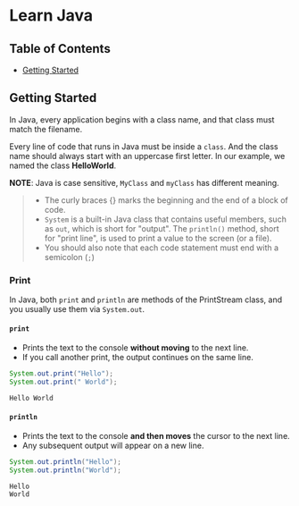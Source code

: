 # Learn Java

## Table of Contents

- [Getting Started](#getting-started)

## Getting Started

In Java, every application begins with a class name, and that class must match the filename.

Every line of code that runs in Java must be inside a `class`. And the class name should always start with an uppercase first letter. In our example, we named the class **HelloWorld**.

**NOTE**: Java is case sensitive, `MyClass` and `myClass` has different meaning.

> - The curly braces {} marks the beginning and the end of a block of code.
> - `System` is a built-in Java class that contains useful members, such as `out`, which is short for "output". The `println()` method, short for "print line", is used to print a value to the screen (or a file). 
> - You should also note that each code statement must end with a semicolon (`;`)

### Print

In Java, both `print` and `println` are methods of the PrintStream class, and you usually use them via `System.out`.

#### `print`

- Prints the text to the console **without moving** to the next line.
- If you call another print, the output continues on the same line.

```java
System.out.print("Hello");
System.out.print(" World");

```

```
Hello World
```

#### `println`

- Prints the text to the console **and then moves** the cursor to the next line.
- Any subsequent output will appear on a new line.

```java
System.out.println("Hello");
System.out.println("World");

```

```
Hello
World
```
